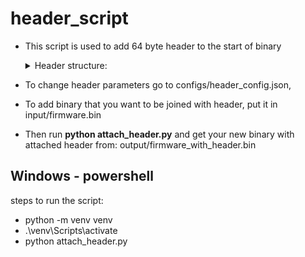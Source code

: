 # header_script
- This script is used to add 64 byte header to the start of binary

    <details>
    <summary>Header structure:</summary> 

    |Parameter|data type|description|
    |:---|:---|:---|
    |**Expected_size**|uint64_t|binary size in bytes|
    |**Expected_CRC**|uint32_t|CRC of whole binary|
    |**Device_type**|uint16_t|type of updated device|
    |**Data_type**|uint8_t|type of binary (update = 0, configuration = 1)|
    |**Protocol_type**|uint16_t|protocol used for transmiting binary (fmtp = 0, modbus = 1)|
    |**Reserved**|47 x uint8_t|configurable buffer that can be used for future adjustments and further specifications|

    </details>

- To change header parameters go to configs/header_config.json,
- To add binary that you want to be joined with header, put it in input/firmware.bin
- Then run **python attach_header.py** and get your new binary with attached header from: output/firmware_with_header.bin

## Windows - powershell

steps to run the script: 

* python -m venv venv
* .\venv\Scripts\activate
* python attach_header.py